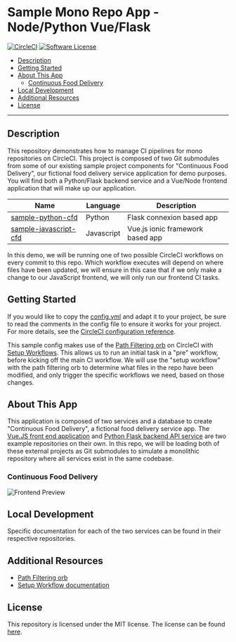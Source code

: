 # Sample Mono Repo App - Node/Python Vue/Flask

<!-- Update badges after building on CircleCI -->
[![CircleCI](https://circleci.com/gh/CircleCI-Public/sample-monorepo-cfd.svg?style=svg)](https://circleci.com/gh/CircleCI-Public/sample-monorepo-cfd) [![Software License](https://img.shields.io/badge/license-MIT-blue.svg)](https://raw.githubusercontent.com/CircleCI-Public/sample-python-cfd/main/LICENSE)

- [Description](#description)
- [Getting Started](#getting-started)
- [About This App](#about-this-app)
  * [Continuous Food Delivery](#continuous-food-delivery)
- [Local Development](#local-development)
- [Additional Resources](#additional-resources)
- [License](#license)

---

## Description

This repository demonstrates how to manage CI pipelines for mono repositories on CircleCI. This project is composed of two Git submodules from some of our existing sample project components for "Continuous Food Delivery", our fictional food delivery service application for demo purposes. You will find both a Python/Flask backend service and a Vue/Node frontend application that will make up our application.

| Name                                                                              | Language   | Description                      |
| --------------------------------------------------------------------------------- | ---------- | -------------------------------- |
| [sample-python-cfd](https://github.com/CircleCI-Public/sample-python-cfd)         | Python     | Flask connexion based app        |
| [sample-javascript-cfd](https://github.com/CircleCI-Public/sample-javascript-cfd) | Javascript | Vue.js ionic framework based app |

In this demo, we will be running one of two possible CircleCI workflows on every commit to this repo. Which workflow executes will depend on where files have been updated, we will ensure in this case that if we only make a change to our JavaScript frontend, we will only run our frontend CI tasks.

## Getting Started

If you would like to copy the [config.yml]() and adapt it to your project, be sure to read the comments in the config file to ensure it works for your project. For more details, see the [CircleCI configuration reference](https://circleci.com/docs/2.0/configuration-reference/).

This sample config makes use of the [Path Filtering orb](https://circleci.com/developer/orbs/orb/circleci/path-filtering) on CircleCI with [Setup Workflows](). This allows us to run an initial task in a "pre" workflow, before kicking off the main CI workflow. We will use the "setup workflow" with the path filtering orb to determine what files in the repo have been modified, and only trigger the specific workflows we need, based on those changes.

## About This App

This application is composed of two services and a database to create "Continuous Food Delivery", a fictional food delivery service app. The [Vue.JS front end application]() and [Python Flask backend API service]() are two example repositories on their own. In this repo, we will be loading both of these external projects as Git submodules to simulate a monolithic repository where all services exist in the same codebase.

### Continuous Food Delivery

![Frontend Preview](https://github.com/CircleCI-Public/sample-javascript-cfd/blob/master/.github/img/preview.gif?raw=true)


## Local Development

Specific documentation for each of the two services can be found in their respective repositories.

## Additional Resources

- [Path Filtering orb](https://circleci.com/developer/orbs/orb/circleci/path-filtering)
- [Setup Workflow documentation]()

## License

This repository is licensed under the MIT license.
The license can be found [here](./LICENSE).
